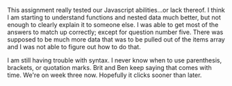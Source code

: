 This assignment really tested our Javascript abilities...or lack thereof. I think I am starting to understand functions and nested data much better, but not enough to clearly explain it to someone else. I was able to get most of the answers to match up correctly; except for question number five. There was supposed to be much more data that was to be pulled out of the items array and I was not able to figure out how to do that.

I am still having trouble with syntax. I never know when to use parenthesis, brackets, or quotation marks. Brit and Ben keep saying that comes with time. We're on week three now. Hopefully it clicks sooner than later.  
